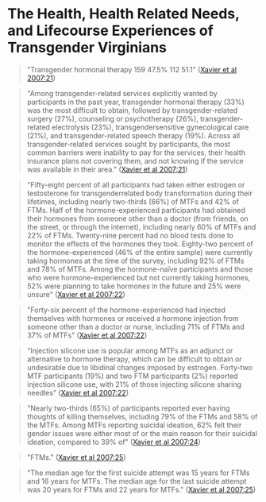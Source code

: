 # The Health, Health Related Needs, and Lifecourse Experiences of Transgender Virginians

> "Transgender hormonal therapy 159 47.5% 112 51.1" ([Xavier et al 2007:21](zotero://open-pdf/library/items/SWJAZW74?page=21))

> "Among transgender-related services explicitly wanted by participants in the past year, transgender hormonal therapy (33%) was the most difficult to obtain, followed by transgender-related surgery (27%), counseling or psychotherapy (26%), transgender-related electrolysis (23%), transgendersensitive gynecological care (21%), and transgender-related speech therapy (19%).  Across all transgender-related services sought by participants, the most common barriers were inability to pay for the services, their health insurance plans not covering them, and not knowing if the service was available in their area." ([Xavier et al 2007:21](zotero://open-pdf/library/items/SWJAZW74?page=21))

> "Fifty-eight percent of all participants had taken either estrogen or testosterone for transgenderrelated body transformation during their lifetimes, including nearly two-thirds (66%) of MTFs and 42% of FTMs.  Half of the hormone-experienced participants had obtained their hormones from someone other than a doctor (from friends, on the street, or through the internet), including nearly 60% of MTFs and 22% of FTMs.  Twenty-nine percent had no blood tests done to monitor the effects of the hormones they took.  Eighty-two percent of the hormone-experienced (46% of the entire sample) were currently taking hormones at the time of the survey, including 92% of FTMs and 78% of MTFs.  Among the hormone-naïve participants and those who were hormone-experienced but not currently taking hormones, 52% were planning to take hormones in the future and 25% were unsure" ([Xavier et al 2007:22](zotero://open-pdf/library/items/SWJAZW74?page=22))

> "Forty-six percent of the hormone-experienced had injected themselves with hormones or received a hormone injection from someone other than a doctor or nurse, including 71% of FTMs and 37% of MTFs" ([Xavier et al 2007:22](zotero://open-pdf/library/items/SWJAZW74?page=22))

> "Injection silicone use is popular among MTFs as an adjunct or alternative to hormone therapy, which can be difficult to obtain or undesirable due to libidinal changes imposed by estrogen.  Forty-two MTF participants (19%) and two FTM participants (2%) reported injection silicone use, with 21% of those injecting silicone sharing needles" ([Xavier et al 2007:22](zotero://open-pdf/library/items/SWJAZW74?page=22))

> "Nearly two-thirds (65%) of participants reported ever having thoughts of killing themselves, including 79% of the FTMs and 58% of the MTFs.  Among MTFs reporting suicidal ideation, 62% felt their gender issues were either most of or the main reason for their suicidal ideation, compared to 39% of" ([Xavier et al 2007:24](zotero://open-pdf/library/items/SWJAZW74?page=24))

> "FTMs." ([Xavier et al 2007:25](zotero://open-pdf/library/items/SWJAZW74?page=25))

> "The median age for the first suicide attempt was 15 years for FTMs and 16 years for MTFs.  The median age for the last suicide attempt was 20 years for FTMs and 22 years for MTFs." ([Xavier et al 2007:25](zotero://open-pdf/library/items/SWJAZW74?page=25))


